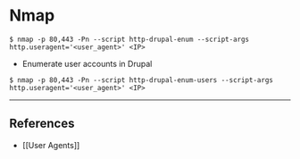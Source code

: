 # Nmap

`$ nmap -p 80,443 -Pn --script http-drupal-enum --script-args http.useragent='<user_agent>' <IP>`

- Enumerate user accounts in Drupal 

`$ nmap -p 80,443 -Pn --script http-drupal-enum-users --script-args http.useragent='<user_agent>' <IP>`

---
## References

- [[User Agents]]